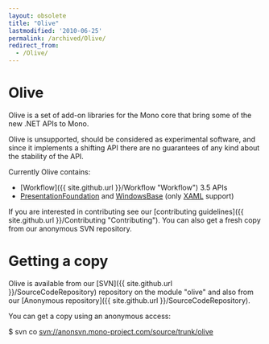 ```yaml
---
layout: obsolete
title: "Olive"
lastmodified: '2010-06-25'
permalink: /archived/Olive/
redirect_from:
  - /Olive/
---
```


Olive
=====

Olive is a set of add-on libraries for the Mono core that bring some of the new .NET APIs to Mono.

Olive is unsupported, should be considered as experimental software, and since it implements a shifting API there are no guarantees of any kind about the stability of the API.

Currently Olive contains:

-   [Workflow]({{ site.github.url }}/Workflow "Workflow") 3.5 APIs
-   [PresentationFoundation](/index.php?title=PresentationFoundation&action=edit&redlink=1 "PresentationFoundation (page does not exist)") and [WindowsBase](/index.php?title=WindowsBase&action=edit&redlink=1 "WindowsBase (page does not exist)") (only [XAML](/index.php?title=XAML&action=edit&redlink=1 "XAML (page does not exist)") support)

If you are interested in contributing see our [contributing guidelines]({{ site.github.url }}/Contributing "Contributing"). You can also get a fresh copy from our anonymous SVN repository.

Getting a copy
==============

Olive is available from our [SVN]({{ site.github.url }}/SourceCodeRepository) repository on the module "olive" and also from our [Anonymous repository]({{ site.github.url }}/SourceCodeRepository).

You can get a copy using an anonymous access:

\$ svn co [svn://anonsvn.mono-project.com/source/trunk/olive](svn://anonsvn.mono-project.com/source/trunk/olive)

